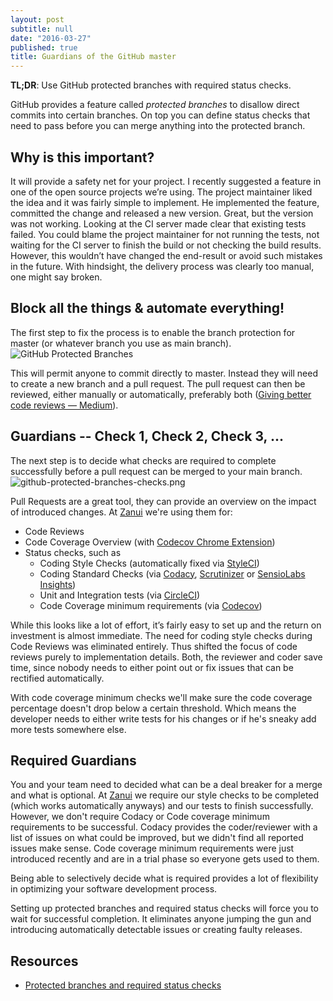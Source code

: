 ```yaml
---
layout: post
subtitle: null
date: "2016-03-27"
published: true
title: Guardians of the GitHub master
---
```


**TL;DR**: Use GitHub protected branches with required status checks.

GitHub provides a feature called *protected branches* to disallow direct commits into certain branches. On top you can define status checks that need to pass before you can merge anything into the protected branch.

## Why is this important?

It will provide a safety net for your project. I recently suggested a feature in one of the open source projects we’re using. The project maintainer liked the idea and it was fairly simple to implement. He implemented the feature, committed the change and released a new version. Great, but the version was not working. Looking at the CI server made clear that existing tests failed. You could blame the project maintainer for not running the tests, not waiting for the CI server to finish the build or not checking the build results. However, this wouldn’t have changed the end-result or avoid such mistakes in the future. With hindsight, the delivery process was clearly too manual, one might say broken.

## Block all the things & automate everything!

The first step to fix the process is to enable the branch protection for master (or whatever branch you use as main branch).
![GitHub Protected Branches]({{site.baseurl}}/img/github-protected-branches-config.png)

This will permit anyone to commit directly to master. Instead they will need to create a new branch and a pull request. The pull request can then be reviewed, either manually or automatically, preferably both ([Giving better code reviews — Medium](https://getpocket.com/a/read/1173023422)).

## Guardians -- Check 1, Check 2, Check 3, ...

The next step is to decide what checks are required to complete successfully before a pull request can be merged to your main branch.
![github-protected-branches-checks.png]({{site.baseurl}}/img/github-protected-branches-checks.png)

Pull Requests are a great tool, they can provide an overview on the impact of introduced changes. At [Zanui](https://www.zanui.com.au/) we're using them for:

* Code Reviews
* Code Coverage Overview (with [Codecov Chrome Extension](https://chrome.google.com/webstore/detail/codecov-extension/keefkhehidemnokodkdkejapdgfjmijf))
* Status checks, such as
  * Coding Style Checks (automatically fixed via [StyleCI](http://styleci.io))
  * Coding Standard Checks (via [Codacy](https://codacy.com/), [Scrutinizer](https://scrutinizer-ci.com) or [SensioLabs Insights](https://insight.sensiolabs.com))
  * Unit and Integration tests (via [CircleCI](https://circleci.com))
  * Code Coverage minimum requirements (via [Codecov](https://codecov.io))

While this looks like a lot of effort, it’s fairly easy to set up and the return on investment is almost immediate. The need for coding style checks during Code Reviews was eliminated entirely. Thus shifted the focus of code reviews purely to implementation details. Both, the reviewer and coder save time, since nobody needs to either point out or fix issues that can be rectified automatically.

With code coverage minimum checks we'll make sure the code coverage percentage doesn't drop below a certain threshold. Which means the developer needs to either write tests for his changes or if he's sneaky add more tests somewhere else.

## Required Guardians

You and your team need to decided what can be a deal breaker for a merge and what is optional. At [Zanui](https://www.zanui.com.au/) we require our style checks to be completed (which works automatically anyways) and our tests to finish successfully. However, we don't require Codacy or Code coverage minimum requirements to be successful. Codacy provides the coder/reviewer with a list of issues on what could be improved, but we didn't find all reported issues make sense. Code coverage minimum requirements were just introduced recently and are in a trial phase so everyone gets used to them.

Being able to selectively decide what is required provides a lot of flexibility in optimizing your software development process.

Setting up protected branches and required status checks will force you to wait for successful completion. It eliminates anyone jumping the gun and introducing automatically detectable issues or creating faulty releases.

## Resources
* [Protected branches and required status checks](https://github.com/blog/2051-protected-branches-and-required-status-checks)

